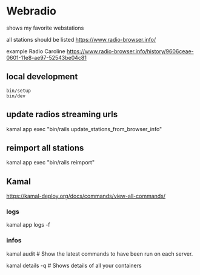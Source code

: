 # Webradio

shows my favorite webstations

all stations should be listed https://www.radio-browser.info/

example  Radio Caroline https://www.radio-browser.info/history/9606ceae-0601-11e8-ae97-52543be04c81


## local development

```
bin/setup
bin/dev

```

## update radios streaming urls

kamal app exec "bin/rails update_stations_from_browser_info"

## reimport all stations

kamal app exec "bin/rails reimport"

## Kamal

https://kamal-deploy.org/docs/commands/view-all-commands/

### logs

kamal app logs -f

### infos

kamal audit # Show the latest commands to have been run on each server.

kamal details -q # Shows details of all your containers
